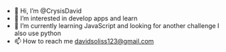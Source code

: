 - 👋 Hi, I’m @CrysisDavid
- 👀 I’m interested in develop apps and learn
- 🌱 I’m currently learning JavaScript and looking for another challenge I also use python 
- 📫 How to reach me davidsoliss123@gmail.com


<!---
CrysisDavid/CrysisDavid is a ✨ special ✨ repository because its `README.md` (this file) appears on your GitHub profile.
You can click the Preview link to take a look at your changes.
--->
